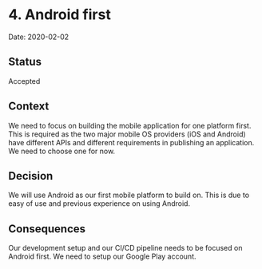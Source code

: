 # 4. Android first

Date: 2020-02-02

## Status

Accepted

## Context

We need to focus on building the mobile application for one platform first. This is required as the two major mobile OS providers (iOS and Android) have different APIs and different requirements in publishing an application. We need to choose one for now.

## Decision

We will use Android as our first mobile platform to build on. This is due to easy of use and previous experience on using Android.

## Consequences

Our development setup and our CI/CD pipeline needs to be focused on Android first. We need to setup our Google Play account.

